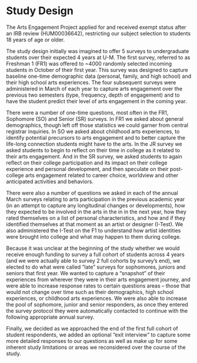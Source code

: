 # Study Design

The Arts Engagement Project applied for and received exempt status after an IRB review (HUM00036642), restricting our subject selection to students 18 years of age or older. 

The study design initially was imagined to offer 5 surveys to undergraduate students over their expected 4 years at U-M.  The first survey, referred to as Freshman 1 (FR1) was offered to ~4000 randomly selected incoming students in October of their first year.  This survey was designed to capture baseline one-time demographic data (personal, family, and high school) and their high school arts experiences.   The four subsequent surveys were administered in March of each year to capture arts engagement over the previous two semesters (type, frequency, depth of engagement) and to have the student predict their level of arts engagement in the coming year.

There were a number of one-time questions, most often in the FR1, Sophomore (SO) and Senior (SR) surveys.  In FR1 we asked about general demographics, though left off those statistics we could garner from central registrar inquiries.  In SO we asked about childhood arts experiences, to identify potential precursors to arts engagement and to better capture the life-long connection students might have to the arts.  In the JR survey we asked students to begin to reflect on their time in college as it related to their arts engagement.  And in the SR survey, we asked students to again reflect on their college participation and its impact on their college  experience and personal development, and then speculate on their post-college arts engagement related to career choice, worldview and other anticipated activities and behaviors.

There were also a number of questions we asked in each of the annual March surveys relating to arts participation in the previous academic year (in an attempt to capture any  longitudinal changes or developments), how they expected to be involved in the arts in the in in the next year, how they rated themselves on a list of personal characteristics, and how and if they identified themselves at that moment as an artist or designer (I-Test).  We also administered the I-Test on the F1 to understand how artist identities were brought into college and what may happen to them during college.

Because it was unclear at the beginning of the study whether we would receive enough funding to survey a full cohort of students across 4 years (and we were actually able to survey 2 full cohorts by survey’s end), we elected to do what were called “late” surveys for sophomores, juniors and seniors that first year.  We wanted to capture a “snapshot” of their experiences from wherever they were in their arts engagement journey, and were able to increase response rates to certain questions areas – those that would not change over time such as their demographics, high school experiences, or childhood arts experiences.  We were also able to increase the pool of sophomore, junior and senior responders, as once they entered the survey protocol they were automatically contacted to continue with the following appropriate annual survey.

Finally, we decided as we approached the end of the first full cohort of student respondents, we added an optional “exit interview” to capture some more detailed responses to our questions as well as make up for some inherent study limitations or areas we reconsidered over the course of the study.  
